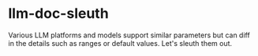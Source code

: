 # llm-doc-sleuth
Various LLM platforms and models support similar parameters but can diff in the details such as ranges or default values. Let's sleuth them out.
